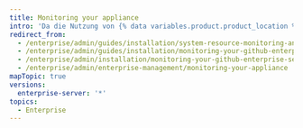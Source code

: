```yaml
---
title: Monitoring your appliance
intro: 'Da die Nutzung von {% data variables.product.product_location %} mit der Zeit zunimmt, erhöht sich auch die Auslastung der Systemressourcen wie CPU, Arbeitsspeicher und Storage. Sie können die Überwachung und Benachrichtigung so konfigurieren, dass Sie sich über potenzielle Probleme im Klaren sind, bevor sie kritisch genug werden, um sich negativ auf die Leistung oder Verfügbarkeit der Anwendung auszuwirken.'
redirect_from:
  - /enterprise/admin/guides/installation/system-resource-monitoring-and-alerting/
  - /enterprise/admin/guides/installation/monitoring-your-github-enterprise-appliance/
  - /enterprise/admin/installation/monitoring-your-github-enterprise-server-appliance
  - /enterprise/admin/enterprise-management/monitoring-your-appliance
mapTopic: true
versions:
  enterprise-server: '*'
topics:
  - Enterprise
---
```


